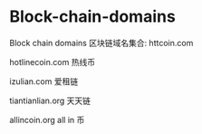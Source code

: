 # Block-chain-domains
Block chain domains
区块链域名集合:
httcoin.com

hotlinecoin.com     热线币

izulian.com         爱租链

tiantianlian.org    天天链

allincoin.org       all in 币

